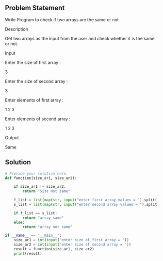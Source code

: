 ## Problem Statement 

Write Program to check if two arrays are the same or not

Description

Get two arrays as the input from the user and check whether it is the same or not.

Input

Enter the size of first array :

3

Enter the size of second array :

3

Enter elements of first array :

1 2 3

Enter elements of second array :

1 2 3

Output

Same
## Solution

```python
# Provide your solution here.
def function(size_ar1, size_ar2):

    if size_ar1 != size_ar2:
        return "Size Not same"

    f_list = list(map(str, input("enter first array values = ").split()))
    s_list = list(map(str, input("enter second array values = ").split()))

    if f_list == s_list:
        return "array same"
    else:
        return "array not same"

if __name__ == '__main__':
    size_ar1 = int(input("enter size of first array = "))
    size_ar2 = int(input("enter size of second array = "))
    result = function(size_ar1, size_ar2)
    print(result)

